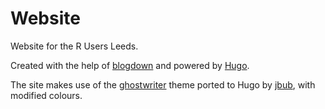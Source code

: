 # Website
Website for the R Users Leeds.
  
Created with the help of [blogdown](https://bookdown.org/yihui/blogdown/) and powered by [Hugo](https://gohugo.io/).
  
The site makes use of the [ghostwriter](https://github.com/roryg/ghostwriter) theme ported to Hugo by [jbub](https://github.com/jbub), with modified colours.
